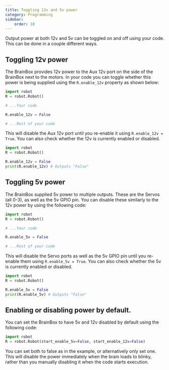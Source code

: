 ```yaml
---
title: Toggling 12v and 5v power
category: Programming
sidebar:
    order: 10
---
```


Output power at both 12v and 5v can be toggled on and off using your code. This can be done in a couple different ways. 

## Toggling 12v power
The BrainBox provides 12v power to the Aux 12v port on the side of the BrainBox next to the motors. In your code you can toggle whether this power is being supplied using the `R.enable_12v` property as shown below:

```python
import robot
R = robot.Robot()

# ...Your code

R.enable_12v = False

# ...Rest of your code
```
This will disable the Aux 12v port until you re-enable it using `R.enable_12v = True`. 
You can also check whether the 12v is currently enabled or disabled.

```python
import robot
R = robot.Robot()

R.enable_12v = False
print(R.enable_12v) # Outputs "False"
```

## Toggling 5v power
The BrainBox supplied 5v power to multiple outputs. These are the Servos (all 0-3), as well as the 5v GPIO pin. You can disable these similarly to the 12v power by using the following code:

```python
import robot
R = robot.Robot()

# ...Your code

R.enable_5v = False

# ...Rest of your code
```
This will disable the Servo ports as well as the 5v GPIO pin until you re-enable them using `R.enable_5v = True`.
You can also check whether the 5v is currently enabled or disabled.
```python
import robot
R = robot.Robot()

R.enable_5v = False
print(R.enable_5v) # Outputs "False"
```

## Enabling or disabling power by default.
You can set the BrainBox to have 5v and 12v disabled by default using the following code:
```python
import robot
R = robot.Robot(start_enable_5v=False, start_enable_12v=False)
```

You can set both to false as in the example, or alternatively only set one. This will disable the power immediately when the brain loads to blinky, rather than you manually disabling it when the code starts execution.